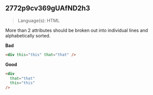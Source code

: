 ## 2772p9cv369gUAfND2h3

> Language(s): HTML

More than 2 attributes should be broken out into individual lines and alphabetically sorted.

**Bad**

```html
<div this="this" that="that" />
```

**Good**

```html
<div
  that="that"
  this="this"
/>
```
